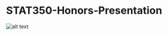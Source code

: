 # STAT350-Honors-Presentation

![alt text](https://raw.githubusercontent.com/tobiola/blob/master/presentation.png)
